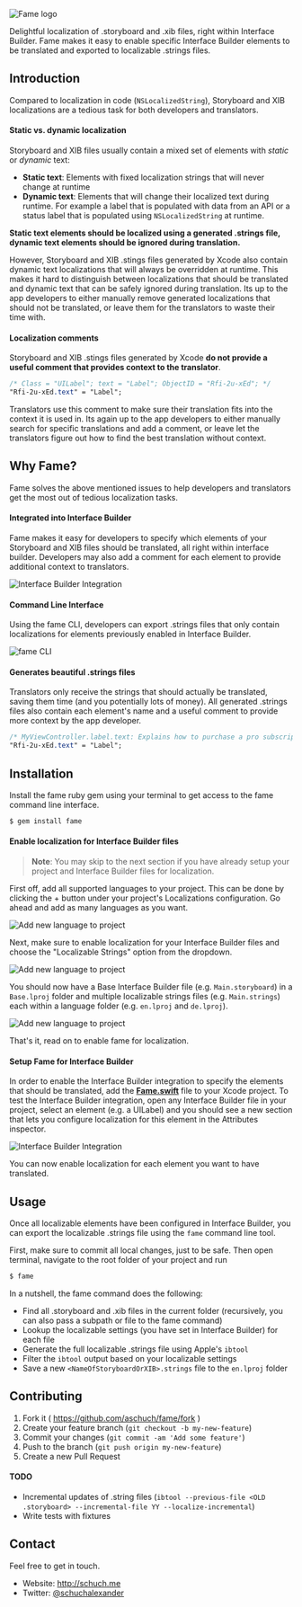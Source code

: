 ![Fame logo](docs/logo.png)

Delightful localization of .storyboard and .xib files, right within Interface Builder. Fame makes it easy to enable specific Interface Builder elements to be translated and exported to localizable .strings files.

## Introduction

Compared to localization in code (`NSLocalizedString`), Storyboard and XIB localizations are a tedious task for both developers and translators.

#### Static vs. dynamic localization

Storyboard and XIB files usually contain a mixed set of elements with *static* or *dynamic* text:
* **Static text**: Elements with fixed localization strings that will never change at runtime
* **Dynamic text**: Elements that will change their localized text during runtime. For example a label that is populated with data from an API or a status label that is populated using `NSLocalizedString` at runtime.

**Static text elements should be localized using a generated .strings file, dynamic text elements should be ignored during translation.**

However, Storyboard and XIB .stings files generated by Xcode also contain dynamic text localizations that will always be overridden at runtime. This makes it hard to distinguish between localizations that should be translated and dynamic text that can be safely ignored during translation.
Its up to the app developers to either manually remove generated localizations that should not be translated, or leave them for the translators to waste their time with.

#### Localization comments

Storyboard and XIB .stings files generated by Xcode **do not provide a useful comment that provides context to the translator**.

```css
/* Class = "UILabel"; text = "Label"; ObjectID = "Rfi-2u-xEd"; */
"Rfi-2u-xEd.text" = "Label";
```

Translators use this comment to make sure their translation fits into the context it is used in. Its again up to the app developers to either manually search for specific translations and add a comment, or leave let the translators figure out how to find the best translation without context.


## Why Fame?

Fame solves the above mentioned issues to help developers and translators get the most out of tedious localization tasks.

#### Integrated into Interface Builder

Fame makes it easy for developers to specify which elements of your Storyboard and XIB files should be translated, all right within interface builder. Developers may also add a comment for each element to provide additional context to  translators.

![Interface Builder Integration](docs/ib_detail.png)

#### Command Line Interface

Using the fame CLI, developers can export .strings files that only contain localizations for elements previously enabled in Interface Builder.

![fame CLI](docs/terminal.gif)

#### Generates beautiful .strings files

Translators only receive the strings that should actually be translated, saving them time (and you potentially lots of money). All generated .strings files also contain each element's name and a useful comment to provide more context by the app developer.

```css
/* MyViewController.label.text: Explains how to purchase a pro subscription. */
"Rfi-2u-xEd.text" = "Label";
```

## Installation

Install the fame ruby gem using your terminal to get access to the fame command line interface.

```bash
$ gem install fame
```

#### Enable localization for Interface Builder files

> **Note**: You may skip to the next section if you have already setup your project and Interface Builder files for localization.

First off, add all supported languages to your project. This can be done by clicking the + button under your project's Localizations configuration. Go ahead and add as many languages as you want.

![Add new language to project](docs/add_language.png)

Next, make sure to enable localization for your Interface Builder files and choose the "Localizable Strings" option from the dropdown.

![Add new language to project](docs/storyboard_setup.png)

You should now have a Base Interface Builder file (e.g. `Main.storyboard`) in a `Base.lproj` folder and multiple localizable strings files (e.g. `Main.strings`) each within a language folder (e.g. `en.lproj` and `de.lproj`).

![Add new language to project](docs/folder_structure.png)

That's it, read on to enable fame for localization.

#### Setup Fame for Interface Builder

In order to enable the Interface Builder integration to specify the elements that should be translated, add the **[Fame.swift](platform/Fame.swift)** file to your Xcode project. To test the Interface Builder integration, open any Interface Builder file in your project, select an element (e.g. a UILabel) and you should see a new section that lets you configure localization for this element in the Attributes inspector.

![Interface Builder Integration](docs/ib.png)

You can now enable localization for each element you want to have translated.


## Usage

Once all localizable elements have been configured in Interface Builder, you can export the localizable .strings file using the `fame` command line tool.

First, make sure to commit all local changes, just to be safe. Then open terminal, navigate to the root folder of your project and run


```bash
$ fame
```

In a nutshell, the fame command does the following:

* Find all .storyboard and .xib files in the current folder (recursively, you can also pass a subpath or file to the fame command)
* Lookup the localizable settings (you have set in Interface Builder) for each file
* Generate the full localizable .strings file using Apple's `ibtool`
* Filter the `ibtool` output based on your localizable settings
* Save a new `<NameOfStoryboardOrXIB>.strings` file to the `en.lproj` folder

## Contributing

1. Fork it ( https://github.com/aschuch/fame/fork )
2. Create your feature branch (`git checkout -b my-new-feature`)
3. Commit your changes (`git commit -am 'Add some feature'`)
4. Push to the branch (`git push origin my-new-feature`)
5. Create a new Pull Request

#### TODO

* Incremental updates of .string files (`ibtool --previous-file <OLD .storyboard> --incremental-file YY --localize-incremental`)
* Write tests with fixtures

## Contact

Feel free to get in touch.

* Website: <http://schuch.me>
* Twitter: [@schuchalexander](http://twitter.com/schuchalexander)
